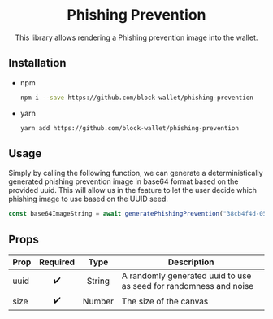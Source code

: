 <div align="center">
  <h1>Phishing Prevention</h1>
  <p>This library allows rendering a Phishing prevention image into the wallet.</p>
</div>


## Installation

-   npm

    ```bash
    npm i --save https://github.com/block-wallet/phishing-prevention
    ```

-   yarn

    ```bash
    yarn add https://github.com/block-wallet/phishing-prevention
    ```

## Usage
Simply by calling the following function, we can generate a deterministically generated phishing prevention image in base64 format
based on the provided uuid. This will allow us in the feature to let the user decide which phishing image to use based on the UUID seed.

```ts
const base64ImageString = await generatePhishingPrevention("38cb4f4d-050c-4022-a315-4b5218e53800", 300)
```

## Props

| Prop                                                           | Required           | Type     | Description                                                                                                                                                                                                           |
| -------------------------------------------------------------- | :------------------: | :--------: | --------------------------------------------------------------------------------------------------------------------------------------------------------------------------------------------------------------------- |
| uuid                                                           | :heavy_check_mark: | String   | A randomly generated uuid to use as seed for randomness and noise  
| size                                                           | :heavy_check_mark: | Number   | The size of the canvas